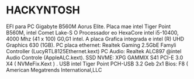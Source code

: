 # HACKYNTOSH
EFI para PC Gigabyte B560M Aorus Elite.
Placa mae intel Tiger Point B560M, intel Comet Lake-S
O Processador eo HexaCore intel i5-10400, 4000 Mhz (41 x 100) G0,G1 intel.
A placa Grafica integrada e intel (R) UHD Graphics 630 (1GB).
PC placa ethernet: Realtek Gaming 2.5GbE Famyli Controller (LucyRTL8125Ethernet.kext)
PC Audio: Realtek ALC897 @intel Audio Controle (AppleALC.kext).
SSD NVME: XPG GAMMIX S41 PCI-E 3.0 X4  ( NVMeFix.Kext ) .
USB intel Tiger Point PCH-USB 3.2 Geb 2x1
Bios: F8 ( American Megatrends International,LLC
